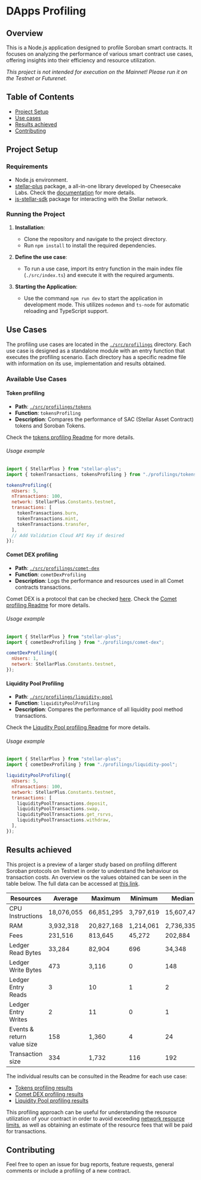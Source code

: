# DApps Profiling

## Overview

This is a Node.js application designed to profile Soroban smart contracts. It focuses on analyzing the performance of various smart contract use cases, offering insights into their efficiency and resource utilization.

_This project is not intended for execution on the Mainnet! Please run it on the Testnet or Futurenet._

## Table of Contents

- [Project Setup](#project-setup)
- [Use cases](#use-cases)
- [Results achieved](#results-achieved)
- [Contributing](#contributing)

## Project Setup

### Requirements

- Node.js environment.
- [stellar-plus](https://www.npmjs.com/package/stellar-plus) package, a all-in-one library developed by Cheesecake Labs. Check the [documentation](https://cheesecake-labs.gitbook.io/stellar-plus/?utm_source=github&utm_medium=codigo-fonte) for more details.
- [js-stellar-sdk](https://github.com/stellar/js-stellar-sdk) package for interacting with the Stellar network.

### Running the Project

1. **Installation**:

   - Clone the repository and navigate to the project directory.
   - Run `npm install` to install the required dependencies.

2. **Define the use case**:
   - To run a use case, import its entry function in the main index file (`./src/index.ts`) and execute it with the required arguments.
3. **Starting the Application**:
   - Use the command `npm run dev` to start the application in development mode. This utilizes `nodemon` and `ts-node` for automatic reloading and TypeScript support.

## Use Cases

The profiling use cases are located in the [`./src/profilings`](src/profilings) directory. Each use case is designed as a standalone module with an entry function that executes the profiling scenario. Each directory has a specific readme file with information on its use, implementation and results obtained.

### Available Use Cases

#### Token profiling

- **Path**: [`./src/profilings/tokens`](src/profilings/tokens)
- **Function**: `tokensProfiling`
- **Description**: Compares the performance of SAC (Stellar Asset Contract) tokens and Soroban Tokens.

Check the [tokens profiling Readme](./src/profilings/tokens/README.md) for more details.

###### Usage example

```javascript
import { StellarPlus } from "stellar-plus";
import { tokenTransactions, tokensProfiling } from "./profilings/tokens";

tokensProfiling({
  nUsers: 5,
  nTransactions: 100,
  network: StellarPlus.Constants.testnet,
  transactions: [
    tokenTransactions.burn,
    tokenTransactions.mint,
    tokenTransactions.transfer,
  ],
  // Add Validation Cloud API Key if desired
});
```

#### Comet DEX profiling

- **Path**: [`./src/profilings/comet-dex`](src/profilings/comet-dex)
- **Function**: `cometDexProfiling`
- **Description**: Logs the performance and resources used in all Comet contracts transactions.

Comet DEX is a protocol that can be checked [here](https://github.com/CometDEX/comet-contracts-v1/tree/main).
Check the [Comet profiling Readme](src/profilings/comet-dex/README.md) for more details.

###### Usage example

```javascript
import { StellarPlus } from "stellar-plus";
import { cometDexProfiling } from "./profilings/comet-dex";

cometDexProfiling({
  nUsers: 1,
  network: StellarPlus.Constants.testnet,
});
```

#### Liquidity Pool Profiling

- **Path**: [`./src/profilings/liquidity-pool`](src/profilings/liquidity-pool)
- **Function**: `liquidityPoolProfiling`
- **Description**: Compares the performance of all liquidity pool method transactions.

Check the [Liqudity Pool profiling Readme](src/profilings/liquidity-pool/README.md) for more details.

###### Usage example

```javascript
import { StellarPlus } from "stellar-plus";
import { cometDexProfiling } from "./profilings/liquidity-pool";

liquidityPoolProfiling({
  nUsers: 5,
  nTransactions: 100,
  network: StellarPlus.Constants.testnet,
  transactions: [
    liquidityPoolTransactions.deposit,
    liquidityPoolTransactions.swap,
    liquidityPoolTransactions.get_rsrvs,
    liquidityPoolTransactions.withdraw,
  ],
});
```

## Results achieved

This project is a preview of a larger study based on profiling different Soroban protocols on Testnet in order to understand the behaviour os transaction costs. An overview os the values obtained can be seen in the table below. The full data can be accessed at [this link](https://docs.google.com/spreadsheets/d/1PA5NoRsK92cPIrDpm64uuxAArrdUF7e41wboQbZxzCY/edit?usp=sharing).

| Resources                  | Average    | Maximum    | Minimum   | Median     |
| -------------------------- | ---------- | ---------- | --------- | ---------- |
| CPU Instructions           | 18,076,055 | 66,851,295 | 3,797,619 | 15,607,473 |
| RAM                        | 3,932,318  | 20,827,168 | 1,214,061 | 2,736,335  |
| Fees                       | 231,516    | 813,645    | 45,272    | 202,884    |
| Ledger Read Bytes          | 33,284     | 82,904     | 696       | 34,348     |
| Ledger Write Bytes         | 473        | 3,116      | 0         | 148        |
| Ledger Entry Reads         | 3          | 10         | 1         | 2          |
| Ledger Entry Writes        | 2          | 11         | 0         | 1          |
| Events & return value size | 158        | 1,360      | 4         | 24         |
| Transaction size           | 334        | 1,732      | 116       | 192        |

The individual results can be consulted in the Readme for each use case:

- [Tokens profiling results](src/profilings/tokens/readme.md#results-achieved)
- [Comet DEX profiling results](src/profilings/comet-dex/README.md#results-achieved)
- [Liquidity Pool profiling results](src/profilings/liquidity-pool/readme.md#results-achieved)

This profiling approach can be useful for understanding the resource utilization of your contract in order to avoid exceeding [network resource limits](https://soroban.stellar.org/docs/soroban-internals/fees-and-metering#resource-limits), as well as obtaining an estimate of the resource fees that will be paid for transactions.

## Contributing

Feel free to open an issue for bug reports, feature requests, general comments or include a profiling of a new contract.
